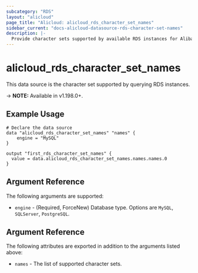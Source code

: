 ```yaml
---
subcategory: "RDS"
layout: "alicloud"
page_title: "Alicloud: alicloud_rds_character_set_names"
sidebar_current: "docs-alicloud-datasource-rds-character-set-names"
description: |-
  Provide character sets supported by available RDS instances for Alibaba Cloud accounts.
---
```


# alicloud\_rds\_character\_set\_names

This data source is the character set supported by querying RDS instances.

-> **NOTE:** Available in v1.198.0+.

## Example Usage

```
# Declare the data source
data "alicloud_rds_character_set_names" "names" {
    engine = "MySQL"
}

output "first_rds_character_set_names" {
  value = data.alicloud_rds_character_set_names.names.names.0
}
```

## Argument Reference

The following arguments are supported:

* `engine` - (Required, ForceNew) Database type. Options are `MySQL`, `SQLServer`, `PostgreSQL`.

## Argument Reference

The following attributes are exported in addition to the arguments listed above:

* `names` - The list of supported character sets.
